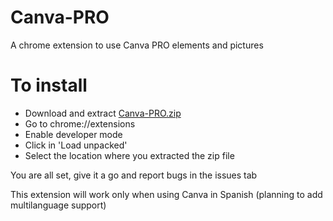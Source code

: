 # Canva-PRO
A chrome extension to use Canva PRO elements and pictures

# To install

 - Download and extract [Canva-PRO.zip](https://github.com/Fdito/Canva-PRO/blob/master/Canva_PRO.zip?raw=true)
 - Go to chrome://extensions
 - Enable developer mode
 - Click in 'Load unpacked'
 - Select the location where you extracted the zip file


You are all set, give it a go and report bugs in the issues tab

This extension will work only when using Canva in Spanish (planning to add multilanguage support)

